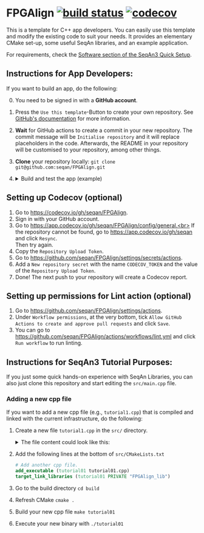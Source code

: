 <!--
SPDX-FileCopyrightText: 2006-2025 Knut Reinert & Freie Universität Berlin
SPDX-FileCopyrightText: 2016-2025 Knut Reinert & MPI für molekulare Genetik
SPDX-License-Identifier: CC0-1.0
-->

# FPGAlign [![build status][1]][2] [![codecov][3]][4]
<!--
    Above uses reference-style links with numbers.
    See also https://github.com/adam-p/markdown-here/wiki/Markdown-Cheatsheet#links.

    For example, `[![build status][1]][2]` evaluates to the following:
        `[link_text][2]`
        `[2]` is a reference to a link, i.e. `[link_text](https://...)`

        `[link_text]` = `[![build status][1]]`
        `[1]` is once again a reference to a link - this time an image, i.e. `[![build status](https://...)]
        `![build status]` is the text that should be displayed if the linked resource (`[1]`) is not available

    `[![build status][1]][2]` hence means:
    Show the picture linked under `[1]`. In case it cannot be displayed, show the text "build status" instead.
    The picture, or alternative text, should link to `[2]`.
-->

<!--
    This is the CI badge image:
        `https://img.shields.io/github/workflow/status/` - we do not use GitHub's badges as they are not customisable.
        `/seqan/FPGAlign/` - owner/repository
        `CI%20on%20Linux` - name of the workflow as encoded URL (e.g., whitespace = %20)
        `main` - branch to show
        `?style=flat&logo=github` - use a GitHub-style badge
        `&label=FPGAlign%20CI` - text on the badge
        `"Open GitHub actions page"` - this text will be shown on hover
-->
[1]: https://img.shields.io/github/actions/workflow/status/seqan/FPGAlign/ci_linux.yml?branch=main&style=flat&logo=github&label=FPGAlign%20CI "Open GitHub actions page"
<!--
    This is the CI badge link:
        `https://github.com/seqan/FPGAlign/actions` - actions page of owner/repository
        `?query=branch%3Amain` - only show actions that ran on the mater branch
-->
[2]: https://github.com/seqan/FPGAlign/actions?query=branch%3Amain
<!--
    This is the Codecov badge image:
        Codecov offers badges: https://app.codecov.io/gh/seqan/FPGAlign/settings/badge
        While being logged in into Codecov, navigate to Settings->Badge and copy the markdown badge.
        Copy the image part of the markdown badge here.
    `"Open Codecov page"` - this text will be shown on hover
-->
[3]: https://codecov.io/gh/seqan/FPGAlign/branch/main/graph/badge.svg "Open Codecov page"
<!--
    This is the Codecov badge link:
        Codecov offers badges: https://app.codecov.io/gh/seqan/FPGAlign/settings/badge
        While being logged in into Codecov, navigate to Settings->Badge and copy the markdown badge.
        Copy the URL part of the markdown badge here.
-->
[4]: https://codecov.io/gh/seqan/FPGAlign

This is a template for C++ app developers.
You can easily use this template and modify the existing code to suit your needs.
It provides an elementary CMake set-up, some useful SeqAn libraries, and an example application.

For requirements, check the [Software section of the SeqAn3 Quick Setup](https://docs.seqan.de/seqan3/main_user/setup.html#autotoc_md109).

## Instructions for App Developers:

If you want to build an app, do the following:

0. You need to be signed in with a **GitHub account**.
1. Press the `Use this template`-Button to create your own repository. See [GitHub's documentation](https://docs.github.com/en/github/creating-cloning-and-archiving-repositories/creating-a-repository-from-a-template) for more information.
2. **Wait** for GitHub actions to create a commit in your new repository. The commit message will be `Initialise repository` and it will replace placeholders in the code. Afterwards, the README in your repository will be customised to your repository, among other things.
3. **Clone** your repository locally: `git clone git@github.com:seqan/FPGAlign.git`
4. <details><summary>Build and test the app (example) </summary>
    In your local repository clone, you can do the following to build and test your app:

    ```bash
    mkdir build        # create build directory
    cd build           # step into build directory
    cmake ..           # call cmake on the repository
    make               # build the app FPGAlign
    make check         # build and run tests
    ./bin/FPGAlign # Execute the app (prints a short help page)
    ```
   </details>

## Setting up Codecov (optional)

1. Go to https://codecov.io/gh/seqan/FPGAlign.
2. Sign in with your GitHub account.
3. Go to https://app.codecov.io/gh/seqan/FPGAlign/config/general.<br>
   If the repository cannot be found, go to https://app.codecov.io/gh/seqan and click `Resync`.<br>
   Then try again.
4. Copy the `Repository Upload Token`.
5. Go to https://github.com/seqan/FPGAlign/settings/secrets/actions.
6. Add a `New repository secret` with the name `CODECOV_TOKEN` and the value of the `Repository Upload Token`.
7. Done! The next push to your repository will create a Codecov report.

## Setting up permissions for Lint action (optional)

1. Go to https://github.com/seqan/FPGAlign/settings/actions.
2. Under `Workflow permissions`, at the very bottom, tick `Allow GitHub Actions to create and approve pull requests` and click `Save`.
3. You can go to https://github.com/seqan/FPGAlign/actions/workflows/lint.yml and click `Run workflow` to run linting.

## Instructions for SeqAn3 Tutorial Purposes:

If you just some quick hands-on experience with SeqAn Libraries, you can also just clone this repository and start editing the `src/main.cpp` file.

### Adding a new cpp file

If you want to add a new cpp file (e.g., `tutorial1.cpp`) that is compiled and linked with the current infrastructure, do the following:

1. Create a new file `tutorial1.cpp` in the `src/` directory.
   <details><summary>The file content could look like this:</summary>

   ```cpp
   #include <seqan3/core/debug_stream.hpp>

   int main()
   {
       seqan3::debug_stream << "Hello, World!" << std::endl;
   }
   ```
   </details>
2. Add the following lines at the bottom of `src/CMakeLists.txt`
    ```cmake
    # Add another cpp file.
    add_executable (tutorial01 tutorial01.cpp)
    target_link_libraries (tutorial01 PRIVATE "FPGAlign_lib")
    ```
3. Go to the build directory `cd build`
4. Refresh CMake `cmake .`
5. Build your new cpp file `make tutorial01`
6. Execute your new binary with `./tutorial01`
